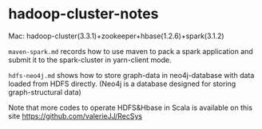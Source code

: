 # hadoop-cluster-notes
Mac: hadoop-cluster(3.3.1)+zookeeper+hbase(1.2.6)+spark(3.1.2)

`maven-spark.md` records how to use maven to pack a spark application and submit it to the spark-cluster in yarn-client mode.

`hdfs-neo4j.md` shows how to store graph-data in neo4j-database with data loaded from HDFS directly. (Neo4j is a database designed for storing graph-structural data)

Note that more codes to operate HDFS&Hbase in Scala is available on this site https://github.com/valerieJJ/RecSys
